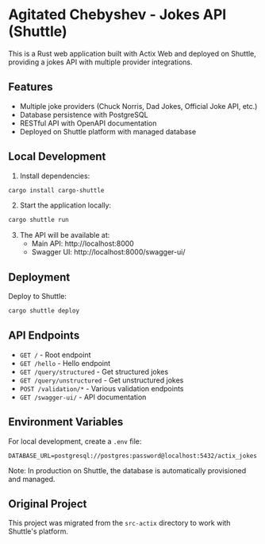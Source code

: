 # Agitated Chebyshev - Jokes API (Shuttle)

This is a Rust web application built with Actix Web and deployed on Shuttle, providing a jokes API with multiple provider integrations.

## Features

- Multiple joke providers (Chuck Norris, Dad Jokes, Official Joke API, etc.)
- Database persistence with PostgreSQL
- RESTful API with OpenAPI documentation
- Deployed on Shuttle platform with managed database

## Local Development

1. Install dependencies:
```bash
cargo install cargo-shuttle
```

2. Start the application locally:
```bash
cargo shuttle run
```

3. The API will be available at:
   - Main API: http://localhost:8000
   - Swagger UI: http://localhost:8000/swagger-ui/

## Deployment

Deploy to Shuttle:
```bash
cargo shuttle deploy
```

## API Endpoints

- `GET /` - Root endpoint
- `GET /hello` - Hello endpoint
- `GET /query/structured` - Get structured jokes
- `GET /query/unstructured` - Get unstructured jokes
- `POST /validation/*` - Various validation endpoints
- `GET /swagger-ui/` - API documentation

## Environment Variables

For local development, create a `.env` file:
```
DATABASE_URL=postgresql://postgres:password@localhost:5432/actix_jokes
```

Note: In production on Shuttle, the database is automatically provisioned and managed.

## Original Project

This project was migrated from the `src-actix` directory to work with Shuttle's platform.
